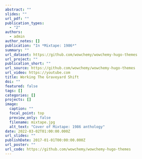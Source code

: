 ```yaml
---
abstract: ""
slides: ""
url_pdf: ""
publication_types:
  - "2"
authors:
  - admin
author_notes: []
publication: "In *Mixtape: 1986*"
summary: ""
url_dataset: https://github.com/wowchemy/wowchemy-hugo-themes
url_project: ""
publication_short: ""
url_source: https://github.com/wowchemy/wowchemy-hugo-themes
url_video: https://youtube.com
title: Working The Graveyard Shift
doi: ""
featured: false
tags: []
categories: []
projects: []
image:
  caption: ""
  focal_point: top
  preview_only: false
  filename: mixtape.jpg
  alt_text: "Cover of Mixtape: 1986 anthology"
date: 2022-03-02T01:00:00.000Z
url_slides: ""
publishDate: 2017-01-01T00:00:00.000Z
url_poster: ""
url_code: https://github.com/wowchemy/wowchemy-hugo-themes
---
```


